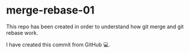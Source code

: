 # merge-rebase-01
This repo has been created in order to understand how git merge and git rebase work.

I have created this commit from GitHub 💻.

